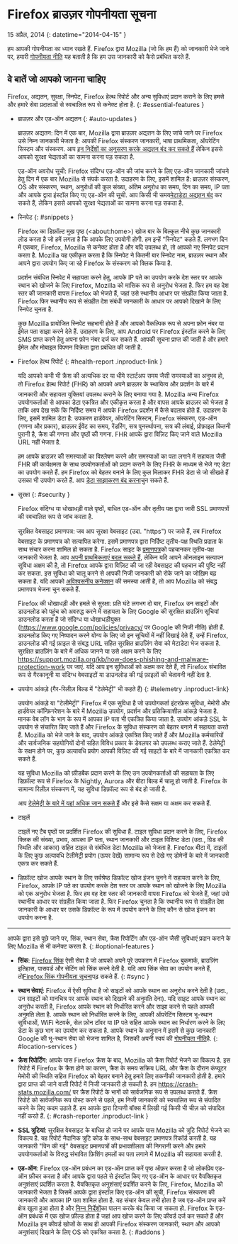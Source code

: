 # Firefox ब्राउज़र गोपनीयता सूचना

15 अप्रैल, 2014
{: datetime="2014-04-15" }

हम आपकी गोपनीयता का ध्यान रखते हैं. Firefox द्वारा Mozilla (जो कि हम हैं) को जानकारी भेजे जाने पर, हमारी [गोपनीयता नीति](https://www.mozilla.org/privacy/) यह बताती है कि हम उस जानकारी को कैसे प्रबंधित करते हैं.

## वे बातें जो आपको जानना चाहिए

Firefox, अद्यतन, सुरक्षा, स्निपेट, Firefox हेल्थ रिपोर्ट और अन्य सुविधाएं प्रदान कराने के लिए हमसे और हमारे सेवा प्रदाताओं से स्वचालित रूप से कनेक्ट होता है. 
{: #essential-features }

* ब्राउज़र और एड-ऑन अद्यतन
  {: #auto-updates }

	ब्राउज़र अद्यतन: दिन में एक बार, Mozilla द्वारा ब्राउज़र अद्यतन के लिए जांचे जाने पर Firefox उसे निम्न जानकारी भेजता है: आपकी Firefox संस्करण जानकारी, भाषा प्राथमिकता, ऑपरेटिंग सिस्टम और संस्करण. आप [इन निर्देशों का अनुसरण करके अद्यतन बंद कर सकते हैं](https://support.mozilla.org/kb/how-stop-firefox-automatically-making-connections#w_auto-update-checking) लेकिन इससे आपको सुरक्षा भेद्यताओं का सामना करना पड़ सकता है.

	एड-ऑन अवरोध सूची: Firefox संदिग्ध एड-ऑन की जांच करने के लिए एड-ऑन जानकारी जांचने हेतु दिन में एक बार Mozilla से संपर्क करता है. उदाहरण के लिए, इसमें शामिल है: ब्राउज़र संस्करण, OS और संस्करण, स्थान, अनुरोधों की कुल संख्या, अंतिम अनुरोध का समय, दिन का समय, IP पता और आपके द्वारा इंस्टॉल किए गए एड-ऑन की सूची. आप किसी भी समय[मेटाडेटा अद्यतन बंद](https://blog.mozilla.org/addons/how-to-opt-out-of-add-on-metadata-updates/) कर सकते हैं, लेकिन इससे आपको सुरक्षा भेद्यताओं का सामना करना पड़ सकता है.

* स्निपेट
  {: #snippets }

	Firefox का डिफ़ॉल्ट मुख पृष्ठ (&lt;about:home&gt;) खोज बार के बिल्कुल नीचे कुछ जानकारी लोड करता है जो हमें लगता है कि आपके लिए उपयोगी होगी. हम इन्हें "स्निपेट" कहते हैं. लगभग दिन में एकबार, Firefox, Mozilla से कनेक्ट होता है और यदि उपलब्ध हो, तो आपको नए स्निपेट प्रदान करता है. Mozilla यह एकीकृत करता है कि स्निपेट ने कितनी बार स्निपेट नाम, ब्राउज़र स्थान और आपने द्वारा उपयोग किए जा रहे Firefox के संस्करण को क्लिक किया है.

	प्रदर्शन संबंधित स्निपेट में सहायता करने हेतु, आपके IP पते का उपयोग करके देश स्तर पर आपके स्थान को खोजने के लिए Firefox, Mozilla को मासिक रूप से अनुरोध भेजता है. फिर हम वह देश स्तर की जानकारी वापस Firefox को भेजते हैं, जहां उसे स्थानीय आधार पर संग्रहीत किया जाता है.  Firefox फिर स्थानीय रूप से संग्रहीत देश संबंधी जानकारी के आधार पर आपको दिखाने के लिए स्निपेट चुनता है.
	
	कुछ Mozilla प्रायोजित स्निपेट सहभागी होते हैं और आपको वैकल्पिक रूप से अपना फ़ोन नंबर या ईमेल पता साझा करने देते हैं. उदाहरण के लिए, आप Android पर Firefox इंस्टॉल करने के लिए SMS प्राप्त करने हेतु अपना फ़ोन नंबर दर्ज कर सकते हैं. आपकी सूचना प्राप्त की जाती है और हमारे ईमेल और मोबाइल विपणन विक्रेता द्वारा प्रबंधित की जाती है.

* Firefox हेल्थ रिपोर्ट
  {: #health-report .inproduct-link } 

	यदि आपको कभी भी क्रैश की अत्यधिक दर या धीमे स्टार्टअप समय जैसी समस्याओं का अनुभव हो, तो Firefox हेल्थ रिपोर्ट (FHR) को आपको अपने ब्राउज़र के स्थायित्व और प्रदर्शन के बारे में  जानकारी और सहायता युक्तियां उपलब्ध कराने के लिए बनाया गया है. Mozilla अन्य Firefox उपयोगकर्ताओं से आपका डेटा एकत्रित और एकीकृत करता है और वापस आपके ब्राउज़र को भेजता है ताकि आप देख सकें कि निर्दिष्ट समय में आपके Firefox प्रदर्शन में कैसे बदलाव होते हैं. उदाहरण के लिए, इसमें शामिल डेटा है: उपकरण हार्डवेयर, ऑपरेटिंग सिस्टम, Firefox संस्करण, एड-ऑन (गणना और प्रकार), ब्राउज़र ईवेंट का समय, रेंडरिंग, सत्र पुनर्स्थापना, सत्र की लंबाई, प्रोफ़ाइल कितनी पुरानी है, क्रैश की गणना और पृष्ठों की गणना. FHR आपके द्वारा विज़िट किए जाने वाले Mozilla URL नहीं भेजता है.

	हम आपके ब्राउज़र की समस्याओं का विश्लेषण करने और समस्याओं का पता लगाने में सहायता जैसी FHR की कार्यक्षमता के साथ उपयोगकर्ताओं को प्रदान कराने के लिए FHR के माध्यम से भेजे गए डेटा का उपयोग करते हैं. हम Firefox को बेहतर बनाने के लिए कुल मिलाकर FHR डेटा से जो सीखते हैं उसका भी उपयोग करते हैं. आप [डेटा साझाकरण बंद करना](https://support.mozilla.org/kb/firefox-health-report-understand-your-browser-perf#w_how-to-turn-data-sharing-on-or-off)चुन सकते हैं.

* सुरक्षा
  {: #security }

	Firefox संदिग्ध या धोखाधड़ी वाले पृष्ठों, बाधित एड-ऑन और तृतीय पक्ष द्वारा जारी SSL प्रमाणपत्रों की स्वचालित रूप से जांच करता है.

	सुरक्षित वेबसाइट प्रमाणपत्र: जब आप सुरक्षा वेबसाइट (उदा. "https") पर जाते हैं, तब Firefox वेबसाइट के प्रमाणपत्र को सत्यापित करेगा. इसमें प्रमाणपत्र द्वारा निर्दिष्ट तृतीय-पक्ष स्थिति प्रदाता के साथ संचार करना शामिल हो सकता है. Firefox साइट के [प्रमाणपत्र](https://support.mozilla.org/kb/secure-website-certificate)को पहचानकर तृतीय-पक्ष जानकारी भेजता है. आप [अपनी प्राथमिकताएं बदल सकते हैं](https://support.mozilla.org/kb/advanced-settings-browsing-network-updates-encryption#w_certificates-tab), लेकिन यदि आपने ऑनलाइन सत्यापन सुविधा अक्षम की है, तो Firefox आपके द्वारा विज़िट की जा रही वेबसाइट की पहचान की पुष्टि नहीं कर सकता. इस सुविधा को चालू करने से आपकी निजी जानकारी को रोके जाने का जोख़िम बढ़ सकता है. यदि आपको [अविश्वसनीय कनेक्शन](https://support.mozilla.org/kb/connection-untrusted-error-message) की समस्या आती है, तो आप Mozilla को संबद्ध प्रमाणपत्र भेजना चुन सकते हैं.

	Firefox की धोखाधड़ी और हमले से सुरक्षा: प्रति घंटे लगभग दो बार, Firefox उन साइटों और डाउनलोड को पहुंच को अवरुद्ध करने में सहायता के लिए Google की सुरक्षित ब्राउज़िंग सूचियां डाउनलोड करता है जो संदिग्ध या धोखाधड़ीयुक्त (<https://www.google.com/policies/privacy/> पर Google की निजी नीति) होती हैं. डाउनलोड किए गए निष्पादन करने योग्य के लिए जो इन सूचियों में नहीं दिखाई देते हैं, उन्हें Firefox, डाउनलोड की गई फ़ाइल से संबद्ध URL सहित सुरक्षित ब्राउज़िंग सेवा को मेटाडेटा भेज सकता है. सुरक्षित ब्राउज़िंग के बारे में अधिक जानने या उसे अक्षम करने के लिए <https://support.mozilla.org/kb/how-does-phishing-and-malware-protection-work> पर जाएं. यदि आप इन सुविधाओं को अक्षम कर देते हैं, तो Firefox संभावित रूप से गैरकानूनी या संदिग्ध वेबसाइटों या डाउनलोड की गई फ़ाइलों की चेतावनी नहीं देता है.

* उपयोग आंकड़े (गैर-रिलीज़ बिल्ड में "टेलेमेट्री" भी कहते हैं)
  {: #telemetry .inproduct-link}

	उपयोग आंकड़े या "टेलीमेट्री" Firefox में एक सुविधा है जो उपयोगकर्ता इंटरफ़ेस सुविधा, मेमोरी और हार्डवेयर कॉन्फ़िगरेशन के बारे में Mozilla उपयोग, प्रदर्शन और प्रतिक्रियाशील आंकड़े भेजता है. मानक वेब लॉग के भाग के रूप में आपका IP पता भी एकत्रित किया जाता है. उपयोग आंकड़े SSL के उपयोग से संचारित किए जाते हैं और Firefox के सुविधा संस्करण को बेहतर बनाने में सहायता करते हैं. Mozilla को भेजे जाने के बाद, उपयोग आंकड़े एकत्रित किए जाते हैं और Mozilla कर्मचारियों और सार्वजनिक सहयोगियों दोनों सहित विविध प्रकार के डेवलपर को उपलब्ध कराए जाते हैं. टेलेमेट्री के सक्षम होने पर, कुछ अल्पावधि प्रयोग आपकी विज़िट की गई साइटों के बारे में जानकारी एकत्रित कर सकते हैं.

	यह सुविधा Mozilla को फ़ीडबैक प्रदान करने के लिए उन उपयोगकर्ताओं की सहायता के लिए डिफ़ॉल्ट रूप से Firefox के Nightly, Aurora और बीटा बिल्ड में चालू हो जाती है. Firefox के सामान्य रिलीज़ संस्करण में, यह सुविधा डिफ़ॉल्ट रूप से बंद हो जाती है.

	आप [टेलेमेट्री के बारे में यहां अधिक जान सकते हैं](https://support.mozilla.org/kb/send-performance-data-improve-firefox) और इसे कैसे सक्षम या अक्षम कर सकते हैं. 

* टाइलें

	टाइलें नए टैब पृष्ठों पर प्रदर्शित Firefox की सुविधा हैं. टाइल सुविधा प्रदान करने के लिए, Firefox क्लिक की संख्या, प्रभाव, आपका IP पता, स्थान जानकारी और टाइल विशिष्ट डेटा (उदा., ग्रिड की स्थिति और आकार) सहित टाइल से संबंधित डेटा Mozilla को भेजता है. Firefox बीटा में, टाइलों के लिए कुछ अल्पावधि टेलीमेट्री प्रयोग (ऊपर देखें) सामान्य रूप से देखे गए डोमेनों के बारे में जानकारी एकत्र कर सकते हैं.
	
* डिफ़ॉल्ट खोज
	आपके स्थान के लिए सर्वश्रेष्ठ डिफ़ॉल्ट खोज इंजन चुनने में सहायता करने के लिए, Firefox, आपके IP पते का उपयोग करके देश स्तर पर आपके स्थान को खोजने के लिए Mozilla को एक अनुरोध भेजता है. फिर हम वह देश स्तर की जानकारी वापस Firefox को भेजते हैं, जहां उसे स्थानीय आधार पर संग्रहीत किया जाता है. फिर Firefox चुनता है कि स्थानीय रूप से संग्रहीत देश जानकारी के आधार पर उसके डिफ़ॉल्ट के रूप में उपयोग करने के लिए कौन से खोज इंजन का उपयोग करना है.

---------------------------------------

आपके द्वारा इसे पूछे जाने पर, सिंक, स्थान सेवा, क्रैश रिपोर्टिंग और एड-ऑन जैसी सुविधाएं प्रदान कराने के लिए Mozilla से भी कनेक्ट करता है.
{: #optional-features }

* **सिंक**: [Firefox सिंक](https://www.mozilla.org/firefox/sync/) ऐसी सेवा है जो आपको अपने पूरे उपकरण में Firefox बुकमार्क, ब्राउज़िंग इतिहास, पासवर्ड और सेटिंग को सिंक करने देती है. यदि आप सिंक सेवा का उपयोग करते हैं, तो[Firefox सिंक गोपनीयता सूचना](https://services.mozilla.com/privacy-policy/)पढ़ सकते हैं.
{: #sync }

* **स्थान सेवाएं**: Firefox में ऐसी सुविधा है जो साइटों को आपके स्थान का अनुरोध करने देती है (उदा., उन साइटों को मानचित्र पर आपके स्थान को दिखाने की अनुमति देना). यदि साइट आपके स्थान का अनुरोध करती है, Firefox आपके स्थान को निर्धारित करने और साझा करने से पहले आपकी अनुमति लेता है. आपके स्थान को निर्धारित करने के लिए, आपकी ऑपरेटिंग सिस्टम भू-स्थान सुविधाओं, WiFi नेटवर्क, सेल फ़ोन टॉवर या IP पते सहित आपके स्थान का निर्धारण करने के लिए डेटा के कुछ भाग का उपयोग कर सकता है. आपके स्थान के अनुमान में इसमें से कुछ जानकारी Google की भू-स्थान सेवा को भेजना शामिल है, जिसकी अपनी स्वयं की [गोपनीयता नीति](https://www.google.com/privacy/lsf.html)है.
{: #location-services }

* **क्रैश रिपोर्टिंग**: आपके पास Firefox क्रैश के बाद, Mozilla को क्रैश रिपोर्ट भेजने का विकल्प है. इस रिपोर्ट में Firefox के क्रैश होने का कारण, क्रैश के समय सक्रिय URL और क्रैश के दौरान कंप्यूटर मेमोरी की स्थिति सहित Firefox को बेहतर बनाने हेतु हमारे लिए तकनीकी जानकारी होती है. हमारे द्वारा प्राप्त की जाने वाली रिपोर्ट में निजी जानकारी हो सकती है. हम <https://crash-stats.mozilla.com/> पर क्रैश रिपोर्ट के भागों को सार्वजनिक रूप से उपलब्ध कराते हैं.  क्रैश रिपोर्ट को सार्वजनिक रूप पोस्ट करने से पहले, हम निजी जानकारी को स्वचालित रूप से संपादित करने के लिए कदम उठाते हैं. हम आपके द्वारा टिप्पणी बॉक्स में लिखी गई किसी भी चीज़ को संपादित नहीं करते हैं.
{: #crash-reporter .inproduct-link }

* **SSL त्रुटियां**: सुरक्षित वेबसाइट के बाधित हो जाने पर आपके पास Mozilla को त्रुटि रिपोर्ट भेजने का विकल्प है. यह रिपोर्ट नैदानिक त्रुटि कोड के साथ-साथ वेबसाइट प्रमाणपत्र रिकॉर्ड करती है. यह जानकारी "पिन की गई" वेबसाइट प्रमाणपत्रों की प्रभावशीलता की निगरानी करने और हमारे उपयोगकर्ताओं के विरुद्ध संभावित फ़िशिंग हमलों का पता लगाने में Mozilla की सहायता करती है.

* **एड-ऑन**: Firefox एड-ऑन प्रबंधन का एड-ऑन प्राप्त करें पृष्ठ ऑफ़र करता है जो लोकप्रिय एड-ऑन फ़ीचर करता है और आपके द्वारा पहले से इंस्टॉल किए गए एड-ऑन के आधार पर वैयक्तिकृत अनुशंसाएं प्रदर्शित करता है. वैयक्तिकृत अनुशंसाएं प्रदर्शित करने के लिए, Firefox, Mozilla को जानकारी भेजता है जिसमें आपके द्वारा इंस्टॉल किए एड-ऑन की सूची, Firefox संस्करण की जानकारी और आपका IP पता शामिल होता है. यह संचार केवल तभी होता है जब एड-ऑन प्राप्त करें क्षेत्र खुला हुआ होता है और [निम्न निर्देशों](https://blog.mozilla.org/addons/how-to-opt-out-of-add-on-metadata-updates/)का पालन करके बंद किया जा सकता हो. Firefox के एड-ऑन प्रबंधक में एक खोज फ़ील्ड होता है जहां आप खोज करने के लिए कीवर्ड दर्ज कर सकते हैं और Mozilla इन कीवर्ड खोजों के साथ ही आपकी Firefox संस्करण जानकारी, स्थान और आपको अनुशंसाएं दिखाने के लिए OS को एकत्रित करता है.
{: #addons }
